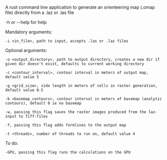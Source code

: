 A rust command line application to generate an orienteering map (.omap file) directly from a .laz or .las file

-h or --help for help

Mandatory arguments:

    -i <in_file>, path to input, accepts .las or .laz files

Optional arguments:

    -o <output_directory>, path to output directory, creates a new dir if given dir doesn't exist, defaults to current working directory

    -c <contour_interval>, contour interval in meters of output map, default value 5

    -g <grid_size>, side length in meters of cells in raster generation, default value 0.5

    -b <basemap_contours>, contour interval in meters of basemap (analytic contours), default 0 ie no basemap

    -w, passing this flag saves the raster images produced from the laz-input to Tiff-files
    
    -f, passing this flag adds formlines to the output map

    -t <threads>, number of threads to run on, default value 4

To do:

    -GPU, passing this flag runs the calculations on the GPU